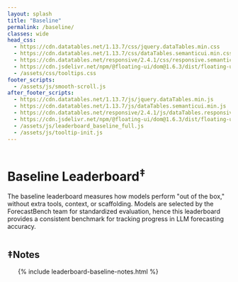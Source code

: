 ```yaml
---
layout: splash
title: "Baseline"
permalink: /baseline/
classes: wide
head_css:
  - https://cdn.datatables.net/1.13.7/css/jquery.dataTables.min.css
  - https://cdn.datatables.net/1.13.7/css/dataTables.semanticui.min.css
  - https://cdn.datatables.net/responsive/2.4.1/css/responsive.semanticui.min.css
  - https://cdn.jsdelivr.net/npm/@floating-ui/dom@1.6.3/dist/floating-ui.dom.min.css
  - /assets/css/tooltips.css
footer_scripts:
  - /assets/js/smooth-scroll.js
after_footer_scripts:
  - https://cdn.datatables.net/1.13.7/js/jquery.dataTables.min.js
  - https://cdn.datatables.net/1.13.7/js/dataTables.semanticui.min.js
  - https://cdn.datatables.net/responsive/2.4.1/js/dataTables.responsive.min.js
  - https://cdn.jsdelivr.net/npm/@floating-ui/dom@1.6.3/dist/floating-ui.dom.min.js
  - /assets/js/leaderboard_baseline_full.js
  - /assets/js/tooltip-init.js
---
```


<div style="display:flex;">
  <div style="flex:3;">
     <div class="leaderboard-wrapper">
         <h1 class="leaderboard-title">Baseline Leaderboard<sup><a href="#notes" style="text-decoration:none;">‡</a></sup></h1>
         <p>The baseline leaderboard measures how models perform "out of the box," without extra tools, context, or scaffolding. Models are selected by the ForecastBench team for standardized evaluation, hence this leaderboard provides a consistent benchmark for tracking progress in LLM forecasting accuracy.</p>
         <div id="leaderboard-table-full"></div>
     </div>
  </div>
</div>


<section id="notes" class="site-feature-card-row-1">
  <h1 class="site-feature-row__title">‡Notes</h1>
  <div class="site-feature-row__content-small">
    <ul>
    {% include leaderboard-baseline-notes.html %}
    </ul>
  </div>
</section>
